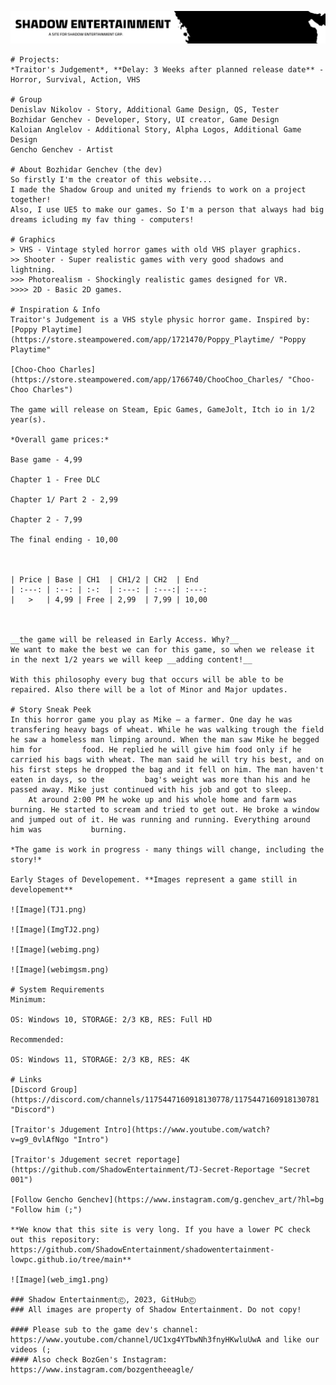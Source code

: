 ![Image](seg_header.png)

    # Projects:
    *Traitor's Judgement*, **Delay: 3 Weeks after planned release date** - Horror, Survival, Action, VHS

    # Group
    Denislav Nikolov - Story, Additional Game Design, QS, Tester  
    Bozhidar Genchev - Developer, Story, UI creator, Game Design
    Kaloian Anglelov - Additional Story, Alpha Logos, Additional Game Design  
    Gencho Genchev - Artist

    # About Bozhidar Genchev (the dev)
    So firstly I'm the creator of this website...
    I made the Shadow Group and united my friends to work on a project together!
    Also, I use UE5 to make our games. So I'm a person that always had big dreams icluding my fav thing - computers! 

    # Graphics
    > VHS - Vintage styled horror games with old VHS player graphics.
    >> Shooter - Super realistic games with very good shadows and lightning.
    >>> Photorealism - Shockingly realistic games designed for VR.
    >>>> 2D - Basic 2D games.

    # Inspiration & Info
    Traitor's Judgement is a VHS style physic horror game. Inspired by:
    [Poppy Playtime](https://store.steampowered.com/app/1721470/Poppy_Playtime/ "Poppy Playtime"

    [Choo-Choo Charles](https://store.steampowered.com/app/1766740/ChooChoo_Charles/ "Choo-Choo Charles")

    The game will release on Steam, Epic Games, GameJolt, Itch io in 1/2 year(s). 

    *Overall game prices:*

    Base game - 4,99

    Chapter 1 - Free DLC

    Chapter 1/ Part 2 - 2,99

    Chapter 2 - 7,99

    The final ending - 10,00



    | Price | Base | CH1  | CH1/2 | CH2  | End 
    | :---: | :--: | :-:  | :---: | :---:| :---: 
    |   >   | 4,99 | Free | 2,99  | 7,99 | 10,00 



    __the game will be released in Early Access. Why?__
    We want to make the best we can for this game, so when we release it in the next 1/2 years we will keep __adding content!__

    With this philosophy every bug that occurs will be able to be repaired. Also there will be a lot of Minor and Major updates.

    # Story Sneak Peek
    In this horror game you play as Mike – a farmer. One day he was transfering heavy bags of wheat. While he was walking trough the field he saw a homeless man limping around. When the man saw Mike he begged him for         food. He replied he will give him food only if he carried his bags with wheat. The man said he will try his best, and on his first steps he dropped the bag and it fell on him. The man haven't eaten in days, so the         bag's weight was more than his and he passed away. Mike just continued with his job and got to sleep.
        At around 2:00 PM he woke up and his whole home and farm was burning. He started to scream and tried to get out. He broke a window and jumped out of it. He was running and running. Everything around him was           burning. 

    *The game is work in progress - many things will change, including the story!*

    Early Stages of Developement. **Images represent a game still in developement**

    ![Image](TJ1.png)

    ![Image](ImgTJ2.png)

    ![Image](webimg.png)

    ![Image](webimgsm.png)

    # System Requirements
    Minimum:

    OS: Windows 10, STORAGE: 2/3 KB, RES: Full HD

    Recommended:

    OS: Windows 11, STORAGE: 2/3 KB, RES: 4K

    # Links
    [Discord Group](https://discord.com/channels/1175447160918130778/1175447160918130781 "Discord")

    [Traitor's Jdugement Intro](https://www.youtube.com/watch?v=g9_0vlAfNgo "Intro")

    [Traitor's Jdugement secret reportage](https://github.com/ShadowEntertainment/TJ-Secret-Reportage "Secret 001")

    [Follow Gencho Genchev](https://www.instagram.com/g.genchev_art/?hl=bg "Follow him (;")

    **We know that this site is very long. If you have a lower PC check out this repository: https://github.com/ShadowEntertainment/shadowentertainment-lowpc.github.io/tree/main**

    ![Image](web_img1.png)

    ### Shadow EntertainmentⒸ, 2023, GitHubⒸ
    ### All images are property of Shadow Entertainment. Do not copy!

    #### Please sub to the game dev's channel: https://www.youtube.com/channel/UC1xg4YTbwNh3fnyHKwluUwA and like our videos (;
    #### Also check BozGen's Instagram: https://www.instagram.com/bozgentheeagle/
